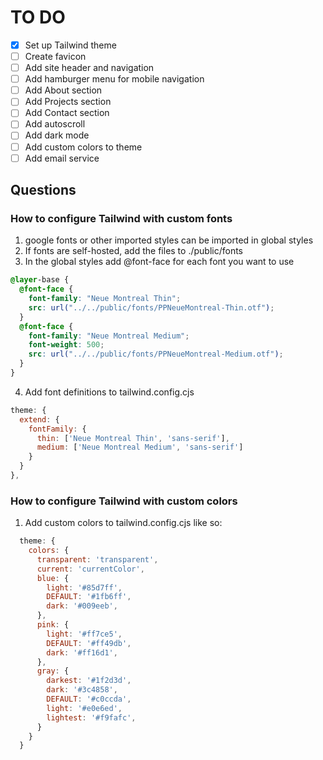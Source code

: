 # TO DO

- [x] Set up Tailwind theme
- [ ] Create favicon
- [ ] Add site header and navigation
- [ ] Add hamburger menu for mobile navigation
- [ ] Add About section
- [ ] Add Projects section
- [ ] Add Contact section
- [ ] Add autoscroll
- [ ] Add dark mode
- [ ] Add custom colors to theme
- [ ] Add email service

## Questions

### How to configure Tailwind with custom fonts
  1.  google fonts or other imported styles can be imported in global styles
  2.  If fonts are self-hosted, add the files to ./public/fonts
  3.  In the global styles add @font-face for each font you want to use
   
  ```css
  @layer-base {
    @font-face {
      font-family: "Neue Montreal Thin";
      src: url("../../public/fonts/PPNeueMontreal-Thin.otf");
    }
    @font-face {
      font-family: "Neue Montreal Medium";
      font-weight: 500;
      src: url("../../public/fonts/PPNeueMontreal-Medium.otf");
    }
  }
  ``` 
  4. Add font definitions to tailwind.config.cjs
  ```js
  theme: {
    extend: {
      fontFamily: {
        thin: ['Neue Montreal Thin', 'sans-serif'],
        medium: ['Neue Montreal Medium', 'sans-serif']
      }
    }
  },
  ```

### How to configure Tailwind with custom colors
1. Add custom colors to tailwind.config.cjs like so:
```js
  theme: {
    colors: {
      transparent: 'transparent',
      current: 'currentColor',
      blue: {
        light: '#85d7ff',
        DEFAULT: '#1fb6ff',
        dark: '#009eeb',
      },
      pink: {
        light: '#ff7ce5',
        DEFAULT: '#ff49db',
        dark: '#ff16d1',
      },
      gray: {
        darkest: '#1f2d3d',
        dark: '#3c4858',
        DEFAULT: '#c0ccda',
        light: '#e0e6ed',
        lightest: '#f9fafc',
      }
    }
  }
```